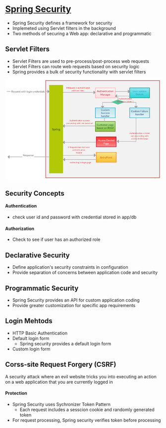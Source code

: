 # [Spring Security](https://docs.spring.io/spring-security/site/docs/4.2.3.RELEASE/reference/htmlsingle/)

* Spring Security defines a framework for security
* Implemeted using Servlet filters in the background
* Two methods of securing a Web app: declarative and programmatic

## Servlet Filters

* Servlet Filters are used to pre-process/post-process web requests
* Servlet Filters can route web requests based on security logic
* Spring provides a bulk of security functionality with servlet filters

![SpringSecurityEntryPointAndRoleBasedUrl](../../common/SpringSecurityEntryPointAndRoleBasedUrl.png)

## Security Concepts

#### Authentication

* check user id and password with credential stored in app/db

#### Authorization

* Check to see if user has an authorized role

## Declarative Security

* Define application's security constraints in configuration
* Provide separation of concerns between application code and security

## Programmatic Security

* Spring Security provides an API for custom application coding
* Provide greater customization for specific app requirements

## Login Mehtods

* HTTP Basic Authentication
* Default login form
  * Spring security provides a default login form
* Custom login form

## Corss-site Request Forgery (CSRF)

A security attack where an evil website tricks you into executing an action on a web application that you are currently logged in

#### Protection

* Spring Security uses Sychronizer Token Pattern
  * Each request includes a sesscion cookie and randomly generated token
* For request processing, Spring security verifies token before processing

